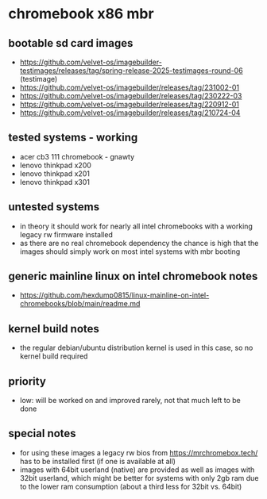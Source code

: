 # chromebook x86 mbr

## bootable sd card images

- https://github.com/velvet-os/imagebuilder-testimages/releases/tag/spring-release-2025-testimages-round-06 (testimage)
- https://github.com/velvet-os/imagebuilder/releases/tag/231002-01
- https://github.com/velvet-os/imagebuilder/releases/tag/230222-03
- https://github.com/velvet-os/imagebuilder/releases/tag/220912-01
- https://github.com/velvet-os/imagebuilder/releases/tag/210724-04

## tested systems - working

- acer cb3 111 chromebook - gnawty
- lenovo thinkpad x200
- lenovo thinkpad x201
- lenovo thinkpad x301

## untested systems

- in theory it should work for nearly all intel chromebooks with a working legacy rw firmware installed
- as there are no real chromebook dependency the chance is high that the images should simply work on most intel systems with mbr booting

## generic mainline linux on intel chromebook notes

- https://github.com/hexdump0815/linux-mainline-on-intel-chromebooks/blob/main/readme.md

## kernel build notes

- the regular debian/ubuntu distribution kernel is used in this case, so no kernel build required

## priority

- low: will be worked on and improved rarely, not that much left to be done

## special notes

- for using these images a legacy rw bios from https://mrchromebox.tech/ has to be installed first (if one is available at all)
- images with 64bit userland (native) are provided as well as images with 32bit userland, which might be better
for systems with only 2gb ram due to the lower ram consumption (about a third less for 32bit vs. 64bit)
